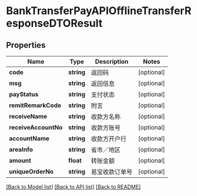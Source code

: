 # BankTransferPayAPIOfflineTransferResponseDTOResult

## Properties
Name | Type | Description | Notes
------------ | ------------- | ------------- | -------------
**code** | **string** | 返回码 | [optional] 
**msg** | **string** | 返回信息 | [optional] 
**payStatus** | **string** | 支付状态 | [optional] 
**remitRemarkCode** | **string** | 附言 | [optional] 
**receiveName** | **string** | 收款方名称 | [optional] 
**receiveAccountNo** | **string** | 收款方账号 | [optional] 
**accountName** | **string** | 收款方开户行 | [optional] 
**areaInfo** | **string** | 省市／地区 | [optional] 
**amount** | **float** | 转账金额 | [optional] 
**uniqueOrderNo** | **string** | 易宝收款订单号 | [optional] 

[[Back to Model list]](../README.md#documentation-for-models) [[Back to API list]](../README.md#documentation-for-api-endpoints) [[Back to README]](../README.md)


